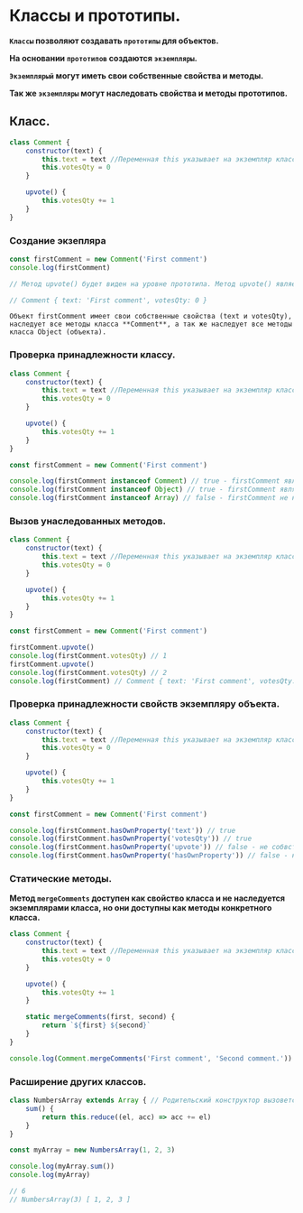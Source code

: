 # Классы и прототипы.

**`Классы` позволяют создавать `прототипы` для объектов.**

**На основании `прототипов` создаются `экземпляры`.**

**`Экземплярый` могут иметь свои собственные свойства и методы.**

**Так же `экземпляры` могут наследовать свойства и методы прототипов.**

## Класс.

```JavaScript
class Comment {
	constructor(text) {
		this.text = text //Переменная this указывает на экземпляр класса.
		this.votesQty = 0
	}

	upvote() {
		this.votesQty += 1
	}
}
```

### Создание экзепляра

```JavaScript
const firstComment = new Comment('First comment')
console.log(firstComment)

// Метод upvote() будет виден на уровне прототипа. Метод upvote() является унаследованным методом родительского класса Comment.

// Comment { text: 'First comment', votesQty: 0 }
```

`Объект firstComment имеет свои собственные свойства (text и votesQty), наследует все методы класса **Comment**, а так же наследует все методы класса Object (объекта).`

### Проверка принадлежности классу.

```JavaScript
class Comment {
	constructor(text) {
		this.text = text //Переменная this указывает на экземпляр класса.
		this.votesQty = 0
	}

	upvote() {
		this.votesQty += 1
	}
}

const firstComment = new Comment('First comment')

console.log(firstComment instanceof Comment) // true - firstComment является экземпляром Comment.
console.log(firstComment instanceof Object) // true - firstComment является экземпляром Object.
console.log(firstComment instanceof Array) // false - firstComment не наследует методы массивов.
```

### Вызов унаследованных методов.

```JavaScript
class Comment {
	constructor(text) {
		this.text = text //Переменная this указывает на экземпляр класса.
		this.votesQty = 0
	}

	upvote() {
		this.votesQty += 1
	}
}

const firstComment = new Comment('First comment')

firstComment.upvote()
console.log(firstComment.votesQty) // 1
firstComment.upvote()
console.log(firstComment.votesQty) // 2
console.log(firstComment) // Comment { text: 'First comment', votesQty: 2 }
```

### Проверка принадлежности свойств экземпляру объекта.

```JavaScript
class Comment {
	constructor(text) {
		this.text = text //Переменная this указывает на экземпляр класса.
		this.votesQty = 0
	}

	upvote() {
		this.votesQty += 1
	}
}

const firstComment = new Comment('First comment')

console.log(firstComment.hasOwnProperty('text')) // true
console.log(firstComment.hasOwnProperty('votesQty')) // true
console.log(firstComment.hasOwnProperty('upvote')) // false - не собвственный метод объекта firstComment, метод наследуется от родительского класса Comment.
console.log(firstComment.hasOwnProperty('hasOwnProperty')) // false - не собвственное свойство объекта firstComment, hasOwnProperty - на следуется от класса Object.
```

### Статические методы.

**Метод `mergeComments` доступен как свойство класса и не наследуется экземплярами класса, но они доступны как методы конкретного класса.**

```JavaScript
class Comment {
	constructor(text) {
		this.text = text //Переменная this указывает на экземпляр класса.
		this.votesQty = 0
	}

	upvote() {
		this.votesQty += 1
	}

	static mergeComments(first, second) {
		return `${first} ${second}`
	}
}

console.log(Comment.mergeComments('First comment', 'Second comment.')) // First comment Second comment.
```

### Расширение других классов.

```JavaScript
class NumbersArray extends Array { // Родительский конструктор вызовется автоматически.
	sum() {
		return this.reduce((el, acc) => acc += el)
	}
}

const myArray = new NumbersArray(1, 2, 3)

console.log(myArray.sum())
console.log(myArray)

// 6
// NumbersArray(3) [ 1, 2, 3 ]
```